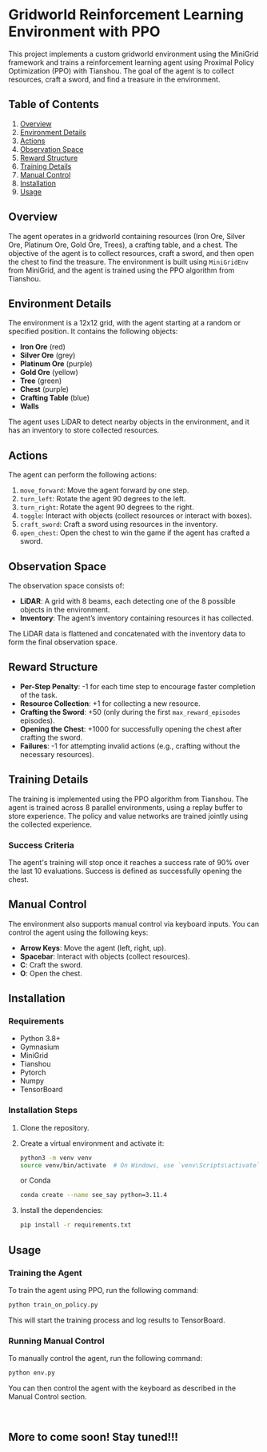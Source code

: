 # Gridworld Reinforcement Learning Environment with PPO

This project implements a custom gridworld environment using the MiniGrid framework and trains a reinforcement learning agent using Proximal Policy Optimization (PPO) with Tianshou. The goal of the agent is to collect resources, craft a sword, and find a treasure in the environment.

## Table of Contents
1. [Overview](#overview)
2. [Environment Details](#environment-details)
3. [Actions](#actions)
4. [Observation Space](#observation-space)
5. [Reward Structure](#reward-structure)
6. [Training Details](#training-details)
7. [Manual Control](#manual-control)
8. [Installation](#installation)
9. [Usage](#usage)

## Overview

The agent operates in a gridworld containing resources (Iron Ore, Silver Ore, Platinum Ore, Gold Ore, Trees), a crafting table, and a chest. The objective of the agent is to collect resources, craft a sword, and then open the chest to find the treasure. The environment is built using `MiniGridEnv` from MiniGrid, and the agent is trained using the PPO algorithm from Tianshou.

## Environment Details

The environment is a 12x12 grid, with the agent starting at a random or specified position. It contains the following objects:

- **Iron Ore** (red)
- **Silver Ore** (grey)
- **Platinum Ore** (purple)
- **Gold Ore** (yellow)
- **Tree** (green)
- **Chest** (purple)
- **Crafting Table** (blue)
- **Walls**

The agent uses LiDAR to detect nearby objects in the environment, and it has an inventory to store collected resources.

## Actions

The agent can perform the following actions:

1. `move_forward`: Move the agent forward by one step.
2. `turn_left`: Rotate the agent 90 degrees to the left.
3. `turn_right`: Rotate the agent 90 degrees to the right.
4. `toggle`: Interact with objects (collect resources or interact with boxes).
5. `craft_sword`: Craft a sword using resources in the inventory.
6. `open_chest`: Open the chest to win the game if the agent has crafted a sword.

## Observation Space

The observation space consists of:

- **LiDAR**: A grid with 8 beams, each detecting one of the 8 possible objects in the environment. 
- **Inventory**: The agent’s inventory containing resources it has collected.

The LiDAR data is flattened and concatenated with the inventory data to form the final observation space.

## Reward Structure

- **Per-Step Penalty**: -1 for each time step to encourage faster completion of the task.
- **Resource Collection**: +1 for collecting a new resource.
- **Crafting the Sword**: +50 (only during the first `max_reward_episodes` episodes).
- **Opening the Chest**: +1000 for successfully opening the chest after crafting the sword.
- **Failures**: -1 for attempting invalid actions (e.g., crafting without the necessary resources).

## Training Details

The training is implemented using the PPO algorithm from Tianshou. The agent is trained across 8 parallel environments, using a replay buffer to store experience. The policy and value networks are trained jointly using the collected experience.

### Success Criteria

The agent's training will stop once it reaches a success rate of 90% over the last 10 evaluations. Success is defined as successfully opening the chest.

## Manual Control

The environment also supports manual control via keyboard inputs. You can control the agent using the following keys:

- **Arrow Keys**: Move the agent (left, right, up).
- **Spacebar**: Interact with objects (collect resources).
- **C**: Craft the sword.
- **O**: Open the chest.

## Installation

### Requirements

- Python 3.8+
- Gymnasium
- MiniGrid
- Tianshou
- Pytorch
- Numpy
- TensorBoard

### Installation Steps

1. Clone the repository.



2. Create a virtual environment and activate it:

    ```bash
    python3 -m venv venv
    source venv/bin/activate  # On Windows, use `venv\Scripts\activate`
    ```
    or Conda
    
    ```bash
    conda create --name see_say python=3.11.4
    ```

3. Install the dependencies:

    ```bash
    pip install -r requirements.txt
    ```

## Usage

### Training the Agent

To train the agent using PPO, run the following command:

```bash
python train_on_policy.py
```

This will start the training process and log results to TensorBoard.

### Running Manual Control

To manually control the agent, run the following command:

```bash
python env.py
```
You can then control the agent with the keyboard as described in the Manual Control section.

</br>

## More to come soon! Stay tuned!!! 
